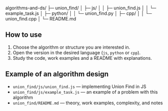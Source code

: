 algorithms-and-ds/
├─ union_find/
│ ├─ js/
│ │ ├─ union_find.js
│ │ └─ example_task.js
│ ├─ python/
│ │ └─ union_find.py
│ ├─ cpp/
│ │ └─ union_find.cpp
│ └─ README.md

## How to use

1. Choose the algorithm or structure you are interested in.  
2. Open the version in the desired language (`js`, `python` or `cpp`).
3. Study the code, work examples and a README with explanations.

## Example of an algorithm design

- `union_find/js/union_find.js` — implementing Union Find in JS  
- `union_find/js/example_task.js` — an example of a problem with this algorithm  
- `union_find/README.md` — theory, work examples, complexity, and notes  
